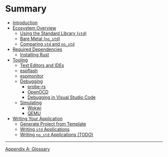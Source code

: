 # Summary

- [Introduction](./introduction.md)
- [Ecosystem Overview](./overview/index.md)
  - [Using the Standard Library (`std`)](./overview/using-the-standard-library.md)
  - [Bare Metal (`no_std`)](./overview/bare-metal.md)
  - [Comparing `std` and `no_std`](./overview/comparing-std-and-no_std.md)
- [Required Dependencies](./dependencies/index.md)
  - [Installing Rust](./dependencies/installing-rust.md)
- [Tooling]()
  - [Text Editors and IDEs](./tooling/text-editors-and-ides.md)
  - [espflash](./tooling/espflash.md)
  - [espmonitor](./tooling/espmonitor.md)
  - [Debugging]()
    - [probe-rs](./tooling/debugging/probe-rs.md)
    - [OpenOCD](./tooling/debugging/openocd.md)
    - [Debugging in Visual Studio Code](./tooling/debugging/vscode-debugging.md)
  - [Simulating]()
    - [Wokwi](./tooling/simulating/wokwi.md)
    - [QEMU](tooling/simulating/qemu.md)
- [Writing Your Application]()
  - [Generate Project from Template](./writing-your-application/generate-project-from-template.md)
  - [Writing `std` Applications](./writing-your-application/writing-std-applications.md)
  - [Writing `no_std` Applications (TODO)]()

---

[Appendix A: Glossary](./misc/glossary.md)
